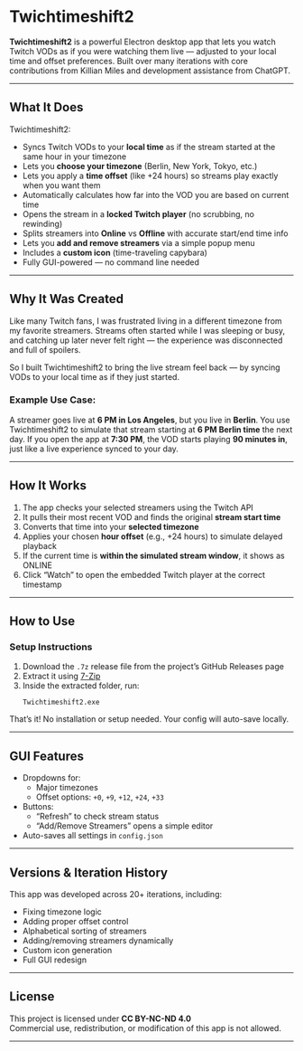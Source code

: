 # Twichtimeshift2

**Twichtimeshift2** is a powerful Electron desktop app that lets you watch Twitch VODs as if you were watching them live — adjusted to your local time and offset preferences. Built over many iterations with core contributions from Killian Miles and development assistance from ChatGPT.

---

## What It Does

Twichtimeshift2:
- Syncs Twitch VODs to your **local time** as if the stream started at the same hour in your timezone
- Lets you **choose your timezone** (Berlin, New York, Tokyo, etc.)
- Lets you apply a **time offset** (like +24 hours) so streams play exactly when you want them
- Automatically calculates how far into the VOD you are based on current time
- Opens the stream in a **locked Twitch player** (no scrubbing, no rewinding)
- Splits streamers into **Online** vs **Offline** with accurate start/end time info
- Lets you **add and remove streamers** via a simple popup menu
- Includes a **custom icon** (time-traveling capybara)
- Fully GUI-powered — no command line needed

---

##  Why It Was Created

Like many Twitch fans, I was frustrated living in a different timezone from my favorite streamers. Streams often started while I was sleeping or busy, and catching up later never felt right — the experience was disconnected and full of spoilers.

So I built Twichtimeshift2 to bring the live stream feel back — by syncing VODs to your local time as if they just started.

### Example Use Case:
A streamer goes live at **6 PM in Los Angeles**, but you live in **Berlin**. You use Twichtimeshift2 to simulate that stream starting at **6 PM Berlin time** the next day. If you open the app at **7:30 PM**, the VOD starts playing **90 minutes in**, just like a live experience synced to your day.

---

##  How It Works

1. The app checks your selected streamers using the Twitch API
2. It pulls their most recent VOD and finds the original **stream start time**
3. Converts that time into your **selected timezone**
4. Applies your chosen **hour offset** (e.g., +24 hours) to simulate delayed playback
5. If the current time is **within the simulated stream window**, it shows as ONLINE
6. Click “Watch” to open the embedded Twitch player at the correct timestamp

---

##  How to Use

### Setup Instructions

1. Download the `.7z` release file from the project’s GitHub Releases page
2. Extract it using [7-Zip](https://www.7-zip.org/)
3. Inside the extracted folder, run:
   ```
   Twichtimeshift2.exe
   ```

That’s it! No installation or setup needed. Your config will auto-save locally.

---

##  GUI Features

- Dropdowns for:
  - Major timezones
  - Offset options: `+0`, `+9`, `+12`, `+24`, `+33`
- Buttons:
  - “Refresh” to check stream status
  - “Add/Remove Streamers” opens a simple editor
- Auto-saves all settings in `config.json`

---

##  Versions & Iteration History

This app was developed across 20+ iterations, including:
- Fixing timezone logic
- Adding proper offset control
- Alphabetical sorting of streamers
- Adding/removing streamers dynamically
- Custom icon generation
- Full GUI redesign

---

##  License

This project is licensed under **CC BY-NC-ND 4.0**  
Commercial use, redistribution, or modification of this app is not allowed.

---
